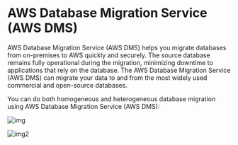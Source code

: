 # AWS Database Migration Service (AWS DMS)

AWS Database Migration Service (AWS DMS) helps you migrate databases from on-premises to AWS quickly and securely. The source database remains fully operational during the migration, minimizing downtime to applications that rely on the database. The AWS Database Migration Service (AWS DMS) can migrate your data to and from the most widely used commercial and open-source databases.

You can do both homogeneous and heterogeneous database migration using AWS Database Migration Service (AWS DMS):

![img](https://d1.awsstatic.com/product-marketing/DMS/product-page-diagram_AWS-DMS_homogeneous-database-migrations-1.703dcf071fa58120bcd52b9194f9bf7d9a3d9110.png)

![img2](https://d1.awsstatic.com/product-marketing/DMS/product-page-diagram_AWS-DMS_heterogeneous-database-migrations-2.3616bac30ab86d4310ddadfdec5d6e6ba4d8b81d.png)
